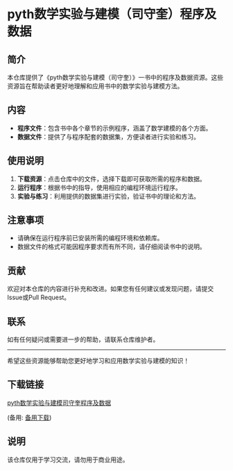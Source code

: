 # pyth数学实验与建模（司守奎）程序及数据

## 简介

本仓库提供了《pyth数学实验与建模（司守奎）》一书中的程序及数据资源。这些资源旨在帮助读者更好地理解和应用书中的数学实验与建模方法。

## 内容

- **程序文件**：包含书中各个章节的示例程序，涵盖了数学建模的各个方面。
- **数据文件**：提供了与程序配套的数据集，方便读者进行实验和练习。

## 使用说明

1. **下载资源**：点击仓库中的文件，选择下载即可获取所需的程序和数据。
2. **运行程序**：根据书中的指导，使用相应的编程环境运行程序。
3. **实验与练习**：利用提供的数据集进行实验，验证书中的理论和方法。

## 注意事项

- 请确保在运行程序前已安装所需的编程环境和依赖库。
- 数据文件的格式可能因程序要求而有所不同，请仔细阅读书中的说明。

## 贡献

欢迎对本仓库的内容进行补充和改进。如果您有任何建议或发现问题，请提交Issue或Pull Request。

## 联系

如有任何疑问或需要进一步的帮助，请联系仓库维护者。

---

希望这些资源能够帮助您更好地学习和应用数学实验与建模的知识！

## 下载链接
[pyth数学实验与建模司守奎程序及数据](https://pan.quark.cn/s/56024806ed7d) 

(备用: [备用下载](https://pan.baidu.com/s/1xVkK8GB635olkFAD8m5txA?pwd=1234))

## 说明

该仓库仅用于学习交流，请勿用于商业用途。
